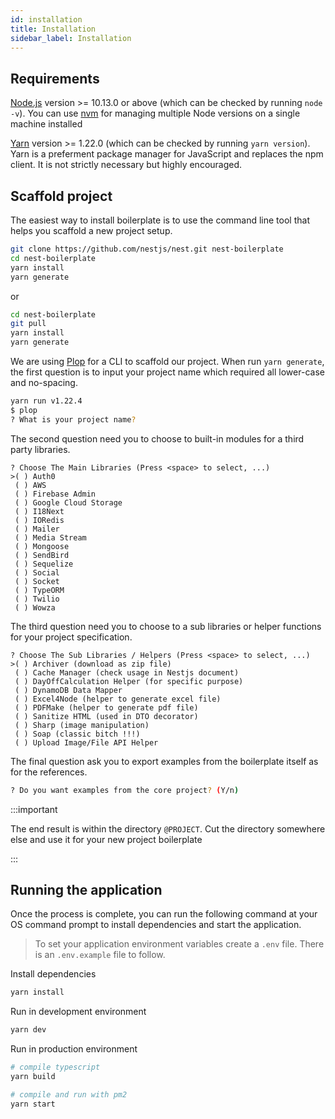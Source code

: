 ```yaml
---
id: installation
title: Installation
sidebar_label: Installation
---
```


## Requirements

[Node.js](https://nodejs.org/en/download/) version >= 10.13.0 or above (which can be checked by running `node -v`). You can use [nvm](https://github.com/nvm-sh/nvm) for managing multiple Node versions on a single machine installed

[Yarn](https://classic.yarnpkg.com/en/) version >= 1.22.0 (which can be checked by running `yarn version`). Yarn is a preferment package manager for JavaScript and replaces the npm client. It is not strictly necessary but highly encouraged.

## Scaffold project

The easiest way to install boilerplate is to use the command line tool that helps you scaffold a new project setup.

```bash
git clone https://github.com/nestjs/nest.git nest-boilerplate
cd nest-boilerplate
yarn install
yarn generate
```

or

```bash
cd nest-boilerplate
git pull
yarn install
yarn generate
```

We are using [Plop](https://github.com/plopjs/plop) for a CLI to scaffold our project. When run `yarn generate`, the first question is to input your project name which required all lower-case and no-spacing.

```bash
yarn run v1.22.4
$ plop
? What is your project name?
```

The second question need you to choose to built-in modules for a third party libraries.

```plain
? Choose The Main Libraries (Press <space> to select, ...)
>( ) Auth0
 ( ) AWS
 ( ) Firebase Admin
 ( ) Google Cloud Storage
 ( ) I18Next
 ( ) IORedis
 ( ) Mailer
 ( ) Media Stream
 ( ) Mongoose
 ( ) SendBird
 ( ) Sequelize
 ( ) Social
 ( ) Socket
 ( ) TypeORM
 ( ) Twilio
 ( ) Wowza
```

The third question need you to choose to a sub libraries or helper functions for your project specification.

```plain
? Choose The Sub Libraries / Helpers (Press <space> to select, ...)
>( ) Archiver (download as zip file)
 ( ) Cache Manager (check usage in Nestjs document)
 ( ) DayOffCalculation Helper (for specific purpose)
 ( ) DynamoDB Data Mapper
 ( ) Excel4Node (helper to generate excel file)
 ( ) PDFMake (helper to generate pdf file)
 ( ) Sanitize HTML (used in DTO decorator)
 ( ) Sharp (image manipulation)
 ( ) Soap (classic bitch !!!)
 ( ) Upload Image/File API Helper
```

The final question ask you to export examples from the boilerplate itself as for the references.

```bash
? Do you want examples from the core project? (Y/n)
```

:::important

The end result is within the directory `@PROJECT`. Cut the directory somewhere else and use it for your new project boilerplate

:::

## Running the application

Once the process is complete, you can run the following command at your OS command prompt to install dependencies and start the application.

> To set your application environment variables create a `.env` file. There is an `.env.example` file to follow.

Install dependencies

```bash
yarn install
```

Run in development environment

```bash
yarn dev
```

Run in production environment

```bash
# compile typescript
yarn build

# compile and run with pm2
yarn start
```
